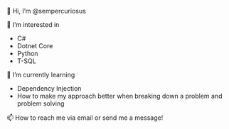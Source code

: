 👋 Hi, I’m @sempercuriosus

👀 I’m interested in 
- C#
- Dotnet Core
- Python
- T-SQL

🌱 I’m currently learning 
- Dependency Injection
- How to make my approach better when breaking down a problem and problem solving

📫 How to reach me via email or send me a message!
